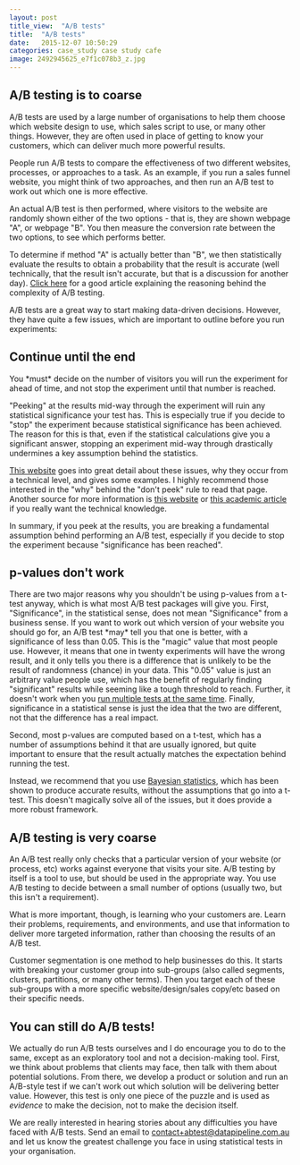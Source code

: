 ```yaml
---
layout: post
title_view:  "A/B tests"
title:  "A/B tests"
date:   2015-12-07 10:50:29
categories: case_study case study cafe
image: 2492945625_e7f1c078b3_z.jpg 
---
```


<h2> A/B testing is to coarse </h2>

A/B tests  are used by a large number of organisations to help them choose which website design to use, which sales script to use, or many other things. However, they are often used in place of getting to know your customers, which can deliver much more powerful results.

People run A/B tests to compare the effectiveness of two different websites, processes, or approaches to a task. As an example, if you run a sales funnel website, you might think of two approaches, and then run an A/B test to work out which one is more effective. 

An actual A/B test is then performed, where visitors to the website are  randomly shown either of the two options - that is, they are shown webpage "A", or webpage "B". You then measure the conversion rate between the two options, to see which performs better.

To determine if method "A" is actually better than "B", we then statistically evaluate the results to obtain a probability that the result is accurate (well technically, that the result isn't accurate, but that is a discussion for another day). <a href="http://www.alfredo.motta.name/ab-testing-from-scratch/">Click here</a> for a good article explaining the reasoning behind the complexity of A/B testing.

A/B tests are a great way to start making data-driven decisions. However, they have quite a few issues, which are important to outline before you run experiments:

<h2>Continue until the end</h2>
You *must* decide on the number of visitors you will run the experiment for ahead of time, and not stop the experiment until that number is reached.

"Peeking" at the results mid-way through the experiment will ruin any statistical significance your test has. This is especially true if you decide to "stop" the experiment because statistical significance has been achieved. The reason for this is that, even if the statistical calculations give you a significant answer, stopping an experiment mid-way through drastically undermines a key assumption behind the statistics.

<a href="http://www.evanmiller.org/how-not-to-run-an-ab-test.html">This website</a> goes into great detail about these issues, why they occur from a technical level, and gives some examples. I highly recommend those interested in the "why" behind the "don't peek" rule to read that page. Another source for more information is <a href="http://data.heapanalytics.com/dont-stop-your-ab-tests-part-way-through/">this website</a> or <a href="http://www.ncbi.nlm.nih.gov/pmc/articles/PMC2014484/">this academic article</a> if you really want the technical knowledge.

In summary, if you peek at the results, you are breaking a fundamental assumption behind performing an A/B test, especially if you decide to stop the experiment because "significance has been reached".

<h2>p-values don't work</h2>
There are two major reasons why you shouldn't be using p-values from a t-test anyway, which is what most A/B test packages will give you.
First, "Significance", in the statistical sense, does not mean "Significance" from a business sense. If you want to work out which version of your website you should go for, an A/B test *may* tell you that one is better, with a significance of less than 0.05. This is the "magic" value that most people use. However, it means that one in twenty experiments will have the wrong result, and it only tells you there is a difference that is unlikely to be the result of randomness (chance) in your data. This "0.05" value is just an arbitrary value people use, which has the benefit of regularly finding "significant" results while seeming like a tough threshold to reach. Further, it doesn't work when you <a href="http://www.xkcd.com/882/">run multiple tests at the same time</a>. Finally, significance in a statistical sense is just the idea that the two are different, not that the difference has a real impact.

Second, most p-values are computed based on a t-test, which has a number of assumptions behind it that are usually ignored, but quite important to ensure that the result actually matches the expectation behind running the test.

Instead, we recommend that you use <a href="http://www.sumsar.net/best_online/">Bayesian statistics</a>, which has been shown to produce accurate results, without the assumptions that go into a t-test. This doesn't magically solve all of the issues, but it does provide a more robust framework.

<h2>A/B testing is very coarse</h2>
An A/B test really only checks that a particular version of your website (or process, etc) works against everyone that visits your site. A/B testing by itself is a tool to use, but should be used in the appropriate way. You use A/B testing to decide between a small number of options (usually two, but this isn't a requirement).

What is more important, though, is learning who your customers are. Learn their problems, requirements, and environments, and use that information to deliver more targeted information, rather than choosing the results of an A/B test.

Customer segmentation is one method to help businesses do this. It starts with breaking your customer group into sub-groups (also called segments, clusters, partitions, or many other terms). Then you target each of these sub-groups with a more specific website/design/sales copy/etc based on their specific needs.

<h2>You can still do A/B tests!</h2>

We actually do run A/B tests ourselves and I do encourage you to do to the same, except as an exploratory tool and not a decision-making tool. First, we think about problems that clients may face, then talk with them about potential solutions. From there, we develop a product or solution and run an A/B-style test if we can't work out which solution will be delivering better value. However, this test is only one piece of the puzzle and is used as *evidence* to make the decision, not to make the decision itself.

We are really interested in hearing stories about any difficulties you have faced with A/B tests. Send an email to <a href="mailto:contact+abtest@datapipeline.com.au">contact+abtest@datapipeline.com.au</a> 
and let us know the greatest challenge you face in using statistical tests in your organisation.
